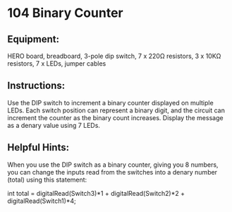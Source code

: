 # 104 Binary Counter

## Equipment:

HERO board, breadboard, 3-pole dip switch, 7 x 220Ω resistors, 3 x 10KΩ resistors, 7 x LEDs, jumper cables

## Instructions:
Use the DIP switch to increment a binary counter displayed on multiple LEDs. Each switch position can represent a binary digit, and the circuit can increment the counter as the binary count increases. Display the message as a denary value using 7 LEDs. 

## Helpful Hints:
When you use the DIP switch as a binary counter, giving you 8 numbers, you can change the inputs read from the switches into a denary number (total) using this statement: 

int total = digitalRead(Switch3)*1 + digitalRead(Switch2)*2 + digitalRead(Switch1)*4;
